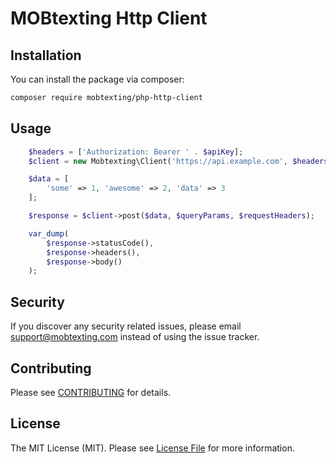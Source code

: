 # MOBtexting Http Client

## Installation

You can install the package via composer:

``` bash
composer require mobtexting/php-http-client
```

## Usage

```php
    $headers = ['Authorization: Bearer ' . $apiKey];
    $client = new Mobtexting\Client('https://api.example.com', $headers);

    $data = [
        'some' => 1, 'awesome' => 2, 'data' => 3
    ];

    $response = $client->post($data, $queryParams, $requestHeaders);

    var_dump(
        $response->statusCode(),
        $response->headers(),
        $response->body()
    );
```

## Security

If you discover any security related issues, please email support@mobtexting.com instead of using the issue tracker.

## Contributing

Please see [CONTRIBUTING](CONTRIBUTING.md) for details.

## License

The MIT License (MIT). Please see [License File](LICENSE.md) for more information.